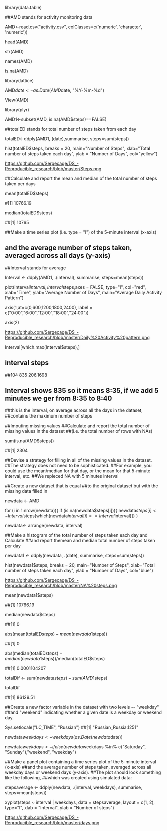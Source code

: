 library(data.table)

##AMD stands for activity monitoring data

AMD<-read.csv("activity.csv", colClasses=c('numeric', 'character', 'numeric'))

head(AMD)

str(AMD)

names(AMD)

is.na(AMD)

library(lattice)

AMD$date<-as.Date(AMD$date, "%Y-%m-%d")

View(AMD)

library(plyr)

AMD1<-subset(AMD, is.na(AMD$steps)==FALSE)

##totalED stands for total number of steps taken from each day

totalED<-ddply(AMD1,.(date),summarise, steps=sum(steps))

hist(totalED$steps, breaks = 20, main="Number of Steps", 
     xlab="Total number of steps taken each day", ylab = "Number of Days", col="yellow")
     
https://github.com/Sergecage/DS_-Reproducible_research/blob/master/Steps.png
     

##Calculate and report the mean and median of the total number of steps taken per days

mean(totalED$steps)

#[1] 10766.19

median(totalED$steps)

##[1] 10765

##Make a time series plot (i.e. type = "l") of the 5-minute interval (x-axis) 
## and the average number of steps taken,  averaged across all days (y-axis)

##Interval stands for average 

Interval <- ddply(AMD1, .(interval), summarise, steps=mean(steps))

plot(Interval$interval, Interval$steps,axes = FALSE, type="l", col="red", xlab="Time", ylab="Average Number of Days",
     main="Average Daily Activity Pattern")

axis(1,at=c(0,600,1200,1800,2400), label = c("0:00","6:00","12:00","18:00","24:00"))

axis(2)

https://github.com/Sergecage/DS_-Reproducible_research/blob/master/Daily%20Activity%20pattern.png

Interval[which.max(Interval$steps),]

##     interval    steps

##104      835 206.1698

## Interval shows 835 so it means 8:35, if we add 5 minutes we ger from 8:35 to 8:40

##this is the interval, on average across all the days in the dataset, 
##contains the maximum number of steps

##Imputing missing values
##Calculate and report the total number of missing values in the dataset
##(i.e. the total number of rows with NAs)

sum(is.na(AMD$steps))

##[1] 2304

##Devise a strategy for filling in all of the missing values in the dataset. 
##The strategy does not need to be sophisticated. 
##For example, you could use the mean/median for that day, or the mean for that 5-minute interval, etc.
##We repleced NA with 5 minutes interval

##Create a new dataset that is equal 
##to the original dataset but with the missing data filled in

newdata <- AMD

for (i in 1:nrow(newdata)){
  if (is.na(newdata$steps[i])){
    newdata$steps[i] <- Interval$steps[which(newdata$interval[i] == Interval$interval)]}
}

newdata<- arrange(newdata, interval)

##Make a histogram of the total number of steps taken each day and Calculate 
##and report themean and median total number of steps taken per day

newdata1 <- ddply(newdata, .(date), summarise, steps=sum(steps))

hist(newdata1$steps, breaks = 20, main="Number of Steps", xlab="Total number of steps taken each day", ylab = "Number of Days", col="blue")

https://github.com/Sergecage/DS_-Reproducible_research/blob/master/NA%20steps.png

mean(newdata1$steps)

##[1] 10766.19

median(newdata$steps)

##[1] 0

abs(mean(totalED$steps)-mean(newdata1$steps))

##[1] 0

abs(median(totalED$steps)- median(newdata1$steps))/median(totalED$steps)

##[1] 0.0001104207

totalDif <- sum(newdata$steps) - sum(AMD1$steps)

totalDif

##[1] 86129.51

##Create a new factor variable in the dataset with two levels -- "weekday"
##and "weekend" indicating whether a given date is a weekday or weekend day.

Sys.setlocale("LC_TIME", "Russian")
##[1] "Russian_Russia.1251"

newdata$weekdays <- weekdays(as.Date(newdata$date))

newdata$weekdays <- ifelse(newdata$weekdays %in% c("Saturday", "Sunday"),"weekend", "weekday")

##Make a panel plot containing a time series plot  of the 5-minute interval (x-axis) 
##and the average number of steps taken, averaged across all weekday days or weekend days (y-axis).
##The plot should look something like the following, 
##which was created using simulated data:

stepsaverage <- ddply(newdata, .(interval, weekdays), summarise, steps=mean(steps))

xyplot(steps ~ interval | weekdays, data = stepsaverage, layout = c(1, 2), type="l", xlab = "Interval", ylab = "Number of steps")

https://github.com/Sergecage/DS_-Reproducible_research/blob/master/days.png
